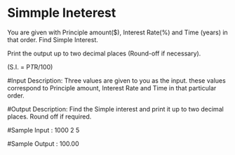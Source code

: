 # Simmple Ineterest


You are given with Principle amount($), Interest Rate(%) and Time (years) in that order. Find Simple Interest.

Print the output up to two decimal places (Round-off if necessary).

(S.I. = P*T*R/100)

#Input Description:
Three values are given to you as the input. these values correspond to Principle amount, Interest Rate and Time in that particular order.

#Output Description:
Find the Simple interest and print it up to two decimal places. Round off if required.

#Sample Input :
1000 2 5

#Sample Output :
100.00


